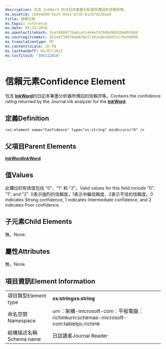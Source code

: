 ```yaml
---
description: 包含 InkWord 的日記本筆墨分析器所傳回的信賴評等。
ms.assetid: cb0ed0d0-5e2f-44a3-b72b-61cbfd22bae8
title: 信賴元素
ms.topic: reference
ms.date: 05/31/2018
ms.openlocfilehash: 3cef4869776a6cafc4e6ef4758649b918e0b5988
ms.sourcegitcommit: 831e8f3db78ab820e1710cede244553c70e50500
ms.translationtype: MT
ms.contentlocale: zh-TW
ms.lasthandoff: 01/07/2021
ms.locfileid: "104112016"
---
```

# <a name="confidence-element"></a><span data-ttu-id="9a745-103">信賴元素</span><span class="sxs-lookup"><span data-stu-id="9a745-103">Confidence Element</span></span>

<span data-ttu-id="9a745-104">包含 [**InkWord**](inkword-element.md)的日記本筆墨分析器所傳回的信賴評等。</span><span class="sxs-lookup"><span data-stu-id="9a745-104">Contains the confidence rating returned by the Journal ink analyzer for the [**InkWord**](inkword-element.md).</span></span>

## <a name="definition"></a><span data-ttu-id="9a745-105">定義</span><span class="sxs-lookup"><span data-stu-id="9a745-105">Definition</span></span>

``` syntax
<xs:element name="Confidence" type="xs:string" minOccurs="0" />
```

## <a name="parent-elements"></a><span data-ttu-id="9a745-106">父項目</span><span class="sxs-lookup"><span data-stu-id="9a745-106">Parent Elements</span></span>

[<span data-ttu-id="9a745-107">**InkWord**</span><span class="sxs-lookup"><span data-stu-id="9a745-107">**InkWord**</span></span>](inkword-element.md)

## <a name="values"></a><span data-ttu-id="9a745-108">值</span><span class="sxs-lookup"><span data-stu-id="9a745-108">Values</span></span>

<span data-ttu-id="9a745-109">此欄位的有效值包括 "0"、"1" 和 "2"。</span><span class="sxs-lookup"><span data-stu-id="9a745-109">Valid values for this field include "0", "1", and "2".</span></span> <span data-ttu-id="9a745-110">0表示強烈的信賴度，1表示中繼信賴度，2表示不佳的信賴度。</span><span class="sxs-lookup"><span data-stu-id="9a745-110">0 indicates Strong confidence, 1 indicates Intermediate confidence, and 2 indicates Poor confidence.</span></span>

## <a name="child-elements"></a><span data-ttu-id="9a745-111">子元素</span><span class="sxs-lookup"><span data-stu-id="9a745-111">Child Elements</span></span>

<span data-ttu-id="9a745-112">無。</span><span class="sxs-lookup"><span data-stu-id="9a745-112">None.</span></span>

## <a name="attributes"></a><span data-ttu-id="9a745-113">屬性</span><span class="sxs-lookup"><span data-stu-id="9a745-113">Attributes</span></span>

<span data-ttu-id="9a745-114">無。</span><span class="sxs-lookup"><span data-stu-id="9a745-114">None.</span></span>

## <a name="element-information"></a><span data-ttu-id="9a745-115">項目資訊</span><span class="sxs-lookup"><span data-stu-id="9a745-115">Element Information</span></span>



|              |                                            |
|--------------|--------------------------------------------|
| <span data-ttu-id="9a745-116">項目類型</span><span class="sxs-lookup"><span data-stu-id="9a745-116">Element type</span></span> | <span data-ttu-id="9a745-117">**xs:string**</span><span class="sxs-lookup"><span data-stu-id="9a745-117">**xs:string**</span></span>                              |
| <span data-ttu-id="9a745-118">命名空間</span><span class="sxs-lookup"><span data-stu-id="9a745-118">Namespace</span></span>    | <span data-ttu-id="9a745-119">urn：架構-microsoft-com：平板電腦： richink</span><span class="sxs-lookup"><span data-stu-id="9a745-119">urn:schemas-microsoft-com:tabletpc:richink</span></span> |
| <span data-ttu-id="9a745-120">結構描述名稱</span><span class="sxs-lookup"><span data-stu-id="9a745-120">Schema name</span></span>  | <span data-ttu-id="9a745-121">日誌讀者</span><span class="sxs-lookup"><span data-stu-id="9a745-121">Journal Reader</span></span>                             |



 

 

 




